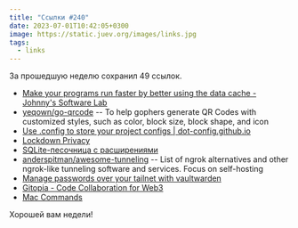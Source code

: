 ```yaml
---
title: "Ссылки #240"
date: 2023-07-01T10:42:05+0300
image: https://static.juev.org/images/links.jpg
tags: 
  - links
---
```


За прошедшую неделю сохранил 49 ссылок.

- [Make your programs run faster by better using the data cache - Johnny's Software Lab](https://johnnysswlab.com/make-your-programs-run-faster-by-better-using-the-data-cache/)
- [yeqown/go-qrcode](https://github.com/yeqown/go-qrcode) -- To help gophers generate QR Codes with customized styles, such as color, block size, block shape, and icon
- [Use .config to store your project configs | dot-config.github.io](https://dot-config.github.io)
- [Lockdown Privacy](https://lockdownprivacy.com)
- [SQLite-песочница с расширениями](https://antonz.ru/sqlime-extensions/)
- [anderspitman/awesome-tunneling](https://github.com/anderspitman/awesome-tunneling) -- List of ngrok alternatives and other ngrok-like tunneling software and services. Focus on self-hosting
- [Manage passwords over your tailnet with vaultwarden](https://tailscale.dev/blog/vaultwarden-tailnet)
- [Gitopia - Code Collaboration for Web3](https://gitopia.com)
- [Mac Commands](https://www.maccommands.com/)

Хорошей вам недели!
